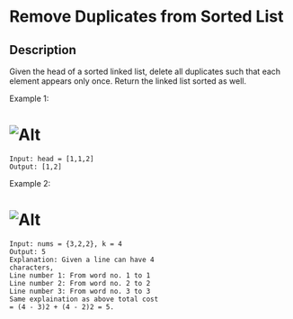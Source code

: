 # Remove Duplicates from Sorted List

## Description

Given the head of a sorted linked list, delete all duplicates such that each element appears only once. Return the linked list sorted as well.

Example 1:

# ![Alt](https://assets.leetcode.com/uploads/2021/03/27/perectrec1-plane.jpg)
```
Input: head = [1,1,2]
Output: [1,2]
```

Example 2:

# ![Alt](https://assets.leetcode.com/uploads/2021/01/04/list2.jpg)
```
Input: nums = {3,2,2}, k = 4
Output: 5
Explanation: Given a line can have 4 
characters,
Line number 1: From word no. 1 to 1
Line number 2: From word no. 2 to 2
Line number 3: From word no. 3 to 3
Same explaination as above total cost
= (4 - 3)2 + (4 - 2)2 = 5.
```

